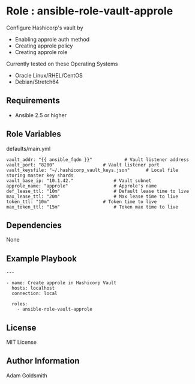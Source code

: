 Role : ansible-role-vault-approle
=================================

Configure Hashicorp's vault by
* Enabling approle auth method
* Creating approle policy
* Creating approle role

Currently tested on these Operating Systems
* Oracle Linux/RHEL/CentOS
* Debian/Stretch64

Requirements
------------

* Ansible 2.5 or higher

Role Variables
--------------

defaults/main.yml
```
vault_addr: "{{ ansible_fqdn }}"			# Vault listener address
vault_port: "8200"					# Vault listener port
vault_keysfile: "~/.hashicorp_vault_keys.json"		# Local file storing master key shards
vault_base_ip: "10.1.42."				# Vault subnet
approle_name: "approle"					# Approle's name
def_lease_ttl: "10m"					# Default lease time to live
max_lease_ttl: "20m"					# Max lease time to live
token_ttl: "10m"					# Token time to live
max_token_ttl: "15m"					# Token max time to live
```

Dependencies
------------

None

Example Playbook
----------------

```
---

- name: Create approle in Hashicorp Vault
  hosts: localhost
  connection: local

  roles:
    - ansible-role-vault-approle
```

License
-------

MIT License

Author Information
------------------

Adam Goldsmith

